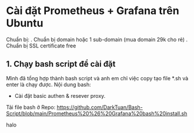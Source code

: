 # Cài đặt Prometheus + Grafana trên Ubuntu

Chuẩn bị:
. Chuẩn bị domain hoặc 1 sub-domain (mua domain 29k cho rẻ)
. Chuẩn bị SSL certificate free 
## 1. Chạy bash script để cài đặt

Mình đã tổng hợp thành bash script và anh em chỉ việc copy tạo file *.sh và enter là chạy được.
Nội dung bash:
- Cài đặt basic authen & resever proxy.

Tải file bash ở Repo: https://github.com/DarkTuan/Bash-Script/blob/main/Prometheus%20%26%20Grafana%20bash%20install.sh



halo


